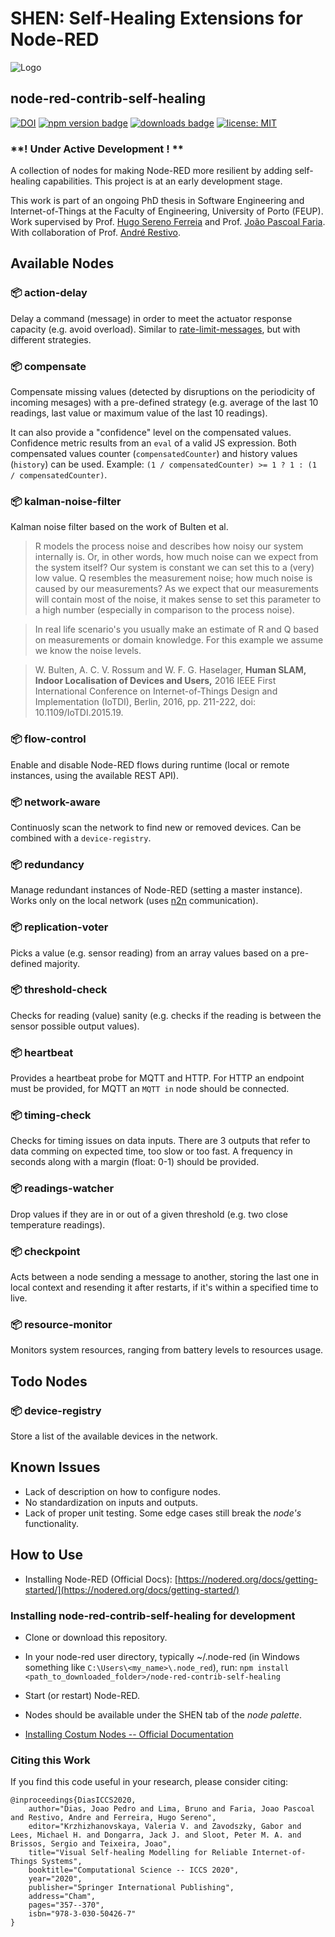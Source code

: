 # SHEN: Self-Healing Extensions for Node-RED

![Logo](https://i.imgur.com/AynqSQm.png)

## node-red-contrib-self-healing

[![DOI](https://zenodo.org/badge/doi/10.1007/978-3-030-50426-7_27.svg)](http://dx.doi.org/10.1007/978-3-030-50426-7_27)
[![npm version badge](https://img.shields.io/npm/v/node-red-contrib-self-healing.svg)](https://www.npmjs.org/package/node-red-contrib-self-healing)
[![downloads badge](https://img.shields.io/npm/dm/node-red-contrib-self-healing.svg)](https://www.npmjs.com/package/node-red-contrib-self-healing)
[![license: MIT](https://img.shields.io/badge/License-MIT-yellow.svg)](https://opensource.org/licenses/MIT)

### **! Under Active Development ! **

A collection of nodes for making Node-RED more resilient by adding self-healing capabilities. This project is at an early development stage.

This work is part of an ongoing PhD thesis in Software Engineering and Internet-of-Things at the Faculty of Engineering, University of Porto (FEUP). Work supervised by Prof. [Hugo Sereno Ferreia](http://hugosereno.eu/) and Prof. [João Pascoal Faria](https://sigarra.up.pt/feup/en/FUNC_GERAL.FORMVIEW?P_CODIGO=210006). With collaboration of Prof. [André Restivo](https://web.fe.up.pt/~arestivo/page/).

## Available Nodes

### :package: action-delay

Delay a command (message) in order to meet the actuator response capacity (e.g. avoid overload). Similar to [rate-limit-messages](https://cookbook.nodered.org/basic/rate-limit-messages), but with different strategies.

### :package: compensate

Compensate missing values (detected by disruptions on the periodicity of incoming mesages) with a pre-defined strategy (e.g. average of the last 10 readings, last value or maximum value of the last 10 readings).

It can also provide a "confidence" level on the compensated values. Confidence metric results from an `eval` of a valid JS expression. Both compensated values counter (`compensatedCounter`) and history values (`history`) can be used. Example: `(1 / compensatedCounter) >= 1 ? 1 : (1 / compensatedCounter)`.

### :package: kalman-noise-filter

Kalman noise filter based on the work of Bulten et al.

> R models the process noise and describes how noisy our system internally is. Or, in other words, how much noise can we expect from the system itself? Our system is constant we can set this to a (very) low value. Q resembles the measurement noise; how much noise is caused by our measurements? As we expect that our measurements will contain most of the noise, it makes sense to set this parameter to a high number (especially in comparison to the process noise).

> In real life scenario's you usually make an estimate of R and Q based on measurements or domain knowledge. For this example we assume we know the noise levels.

> W. Bulten, A. C. V. Rossum and W. F. G. Haselager, **Human SLAM, Indoor Localisation of Devices and Users,** 2016 IEEE First International Conference on Internet-of-Things Design and Implementation (IoTDI), Berlin, 2016, pp. 211-222, doi: 10.1109/IoTDI.2015.19.

### :package: flow-control

Enable and disable Node-RED flows during runtime (local or remote instances, using the available REST API).

### :package: network-aware

Continuosly scan the network to find new or removed devices. Can be combined with a `device-registry`.

### :package: redundancy

Manage redundant instances of Node-RED (setting a master instance). Works only on the local network (uses [n2n](https://flows.nodered.org/node/node-red-contrib-n2n) communication).

### :package: replication-voter

Picks a value (e.g. sensor reading) from an array values based on a pre-defined majority.

### :package: threshold-check

Checks for reading (value) sanity (e.g. checks if the reading is between the sensor possible output values).

### :package: heartbeat

Provides a heartbeat probe for MQTT and HTTP. For HTTP an endpoint must be provided, for MQTT an `MQTT in` node should be connected.

### :package: timing-check

Checks for timing issues on data inputs. There are 3 outputs that refer to data comming on expected time, too slow or too fast. A frequency in seconds along with a margin (float: 0-1) should be provided.

### :package: readings-watcher

Drop values if they are in or out of a given threshold (e.g. two close temperature readings).

### :package: checkpoint

Acts between a node sending a message to another, storing the last one in local context and resending it after restarts, if it's within a specified time to live.

### :package: resource-monitor

Monitors system resources, ranging from battery levels to resources usage.

## Todo Nodes

### :package: device-registry

Store a list of the available devices in the network.

## Known Issues

- Lack of description on how to configure nodes.
- No standardization on inputs and outputs.
- Lack of proper unit testing. Some edge cases still break the _node's_ functionality.

## How to Use

- Installing Node-RED (Official Docs): [https://nodered.org/docs/getting-started/](https://nodered.org/docs/getting-started/)

### Installing node-red-contrib-self-healing for development

- Clone or download this repository.
- In your node-red user directory, typically ~/.node-red (in Windows something like `C:\Users\<my_name>\.node_red`), run: `npm install <path_to_downloaded_folder>/node-red-contrib-self-healing`
- Start (or restart) Node-RED.
- Nodes should be available under the SHEN tab of the _node palette_.

- [Installing Costum Nodes -- Official Documentation](https://nodered.org/docs/creating-nodes/first-node#testing-your-node-in-node-red)

### Citing this Work

If you find this code useful in your research, please consider citing:

    @inproceedings{DiasICCS2020,
        author="Dias, Joao Pedro and Lima, Bruno and Faria, Joao Pascoal and Restivo, Andre and Ferreira, Hugo Sereno",
        editor="Krzhizhanovskaya, Valeria V. and Zavodszky, Gabor and Lees, Michael H. and Dongarra, Jack J. and Sloot, Peter M. A. and Brissos, Sergio and Teixeira, Joao",
        title="Visual Self-healing Modelling for Reliable Internet-of-Things Systems",
        booktitle="Computational Science -- ICCS 2020",
        year="2020",
        publisher="Springer International Publishing",
        address="Cham",
        pages="357--370",
        isbn="978-3-030-50426-7"
    }
